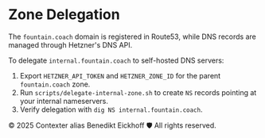 # Zone Delegation

The `fountain.coach` domain is registered in Route53, while DNS records are managed through Hetzner's DNS API.

To delegate `internal.fountain.coach` to self-hosted DNS servers:

1. Export `HETZNER_API_TOKEN` and `HETZNER_ZONE_ID` for the parent `fountain.coach` zone.
2. Run `scripts/delegate-internal-zone.sh` to create `NS` records pointing at your internal nameservers.
3. Verify delegation with `dig NS internal.fountain.coach`.

© 2025 Contexter alias Benedikt Eickhoff 🛡️ All rights reserved.
